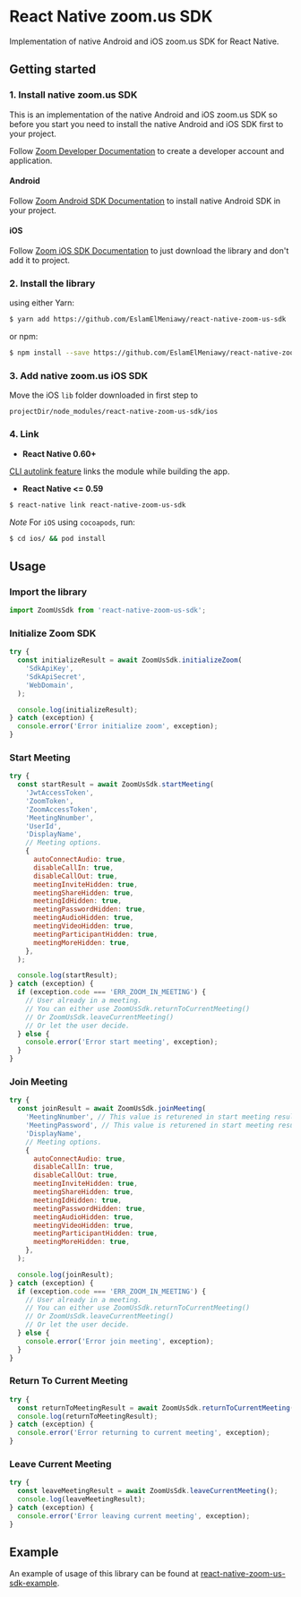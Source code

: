 # React Native zoom.us SDK

Implementation of native Android and iOS zoom.us SDK for React Native.

## Getting started

### 1. Install native zoom.us SDK

This is an implementation of the native Android and iOS zoom.us SDK so before you start you need to install the native Android and iOS SDK first to your project.

Follow [Zoom Developer Documentation](https://marketplace.zoom.us/docs/guides) to create a developer account and application.

#### Android

Follow [Zoom Android SDK Documentation](https://marketplace.zoom.us/docs/sdk/native-sdks/android) to install native Android SDK in your project.

#### iOS

Follow [Zoom iOS SDK Documentation](https://marketplace.zoom.us/docs/sdk/native-sdks/iOS) to just download the library and don't add it to project.

### 2. Install the library

using either Yarn:

```bash
$ yarn add https://github.com/EslamElMeniawy/react-native-zoom-us-sdk
```

or npm:

```bash
$ npm install --save https://github.com/EslamElMeniawy/react-native-zoom-us-sdk
```

### 3. Add native zoom.us iOS SDK

Move the iOS `lib` folder downloaded in first step to

```
projectDir/node_modules/react-native-zoom-us-sdk/ios
```

### 4. Link

- **React Native 0.60+**

[CLI autolink feature](https://github.com/react-native-community/cli/blob/master/docs/autolinking.md) links the module while building the app. 


- **React Native <= 0.59**

```bash
$ react-native link react-native-zoom-us-sdk
```

*Note* For `iOS` using `cocoapods`, run:

```bash
$ cd ios/ && pod install
```

## Usage

### Import the library

```javascript
import ZoomUsSdk from 'react-native-zoom-us-sdk';
```

### Initialize Zoom SDK

```javascript
try {
  const initializeResult = await ZoomUsSdk.initializeZoom(
    'SdkApiKey',
    'SdkApiSecret',
    'WebDomain',
  );

  console.log(initializeResult);
} catch (exception) {
  console.error('Error initialize zoom', exception);
}
```

### Start Meeting

```javascript
try {
  const startResult = await ZoomUsSdk.startMeeting(
    'JwtAccessToken',
    'ZoomToken',
    'ZoomAccessToken',
    'MeetingNnumber',
    'UserId',
    'DisplayName',
    // Meeting options.
    {
      autoConnectAudio: true,
      disableCallIn: true,
      disableCallOut: true,
      meetingInviteHidden: true,
      meetingShareHidden: true,
      meetingIdHidden: true,
      meetingPasswordHidden: true,
      meetingAudioHidden: true,
      meetingVideoHidden: true,
      meetingParticipantHidden: true,
      meetingMoreHidden: true,
    },
  );

  console.log(startResult);
} catch (exception) {
  if (exception.code === 'ERR_ZOOM_IN_MEETING') {
    // User already in a meeting.
    // You can either use ZoomUsSdk.returnToCurrentMeeting()
    // Or ZoomUsSdk.leaveCurrentMeeting()
    // Or let the user decide.
  } else {
    console.error('Error start meeting', exception);
  }
}
```

### Join Meeting

```javascript
try {
  const joinResult = await ZoomUsSdk.joinMeeting(
    'MeetingNnumber', // This value is returened in start meeting result.
    'MeetingPassword', // This value is returened in start meeting result.
    'DisplayName',
    // Meeting options.
    {
      autoConnectAudio: true,
      disableCallIn: true,
      disableCallOut: true,
      meetingInviteHidden: true,
      meetingShareHidden: true,
      meetingIdHidden: true,
      meetingPasswordHidden: true,
      meetingAudioHidden: true,
      meetingVideoHidden: true,
      meetingParticipantHidden: true,
      meetingMoreHidden: true,
    },
  );

  console.log(joinResult);
} catch (exception) {
  if (exception.code === 'ERR_ZOOM_IN_MEETING') {
    // User already in a meeting.
    // You can either use ZoomUsSdk.returnToCurrentMeeting()
    // Or ZoomUsSdk.leaveCurrentMeeting()
    // Or let the user decide.
  } else {
    console.error('Error join meeting', exception);
  }
}
```

### Return To Current Meeting

```javascript
try {
  const returnToMeetingResult = await ZoomUsSdk.returnToCurrentMeeting();
  console.log(returnToMeetingResult);
} catch (exception) {
  console.error('Error returning to current meeting', exception);
}
```

### Leave Current Meeting

```javascript
try {
  const leaveMeetingResult = await ZoomUsSdk.leaveCurrentMeeting();
  console.log(leaveMeetingResult);
} catch (exception) {
  console.error('Error leaving current meeting', exception);
}
```

## Example

An example of usage of this library can be found at [react-native-zoom-us-sdk-example](https://github.com/EslamElMeniawy/react-native-zoom-us-sdk-example).
